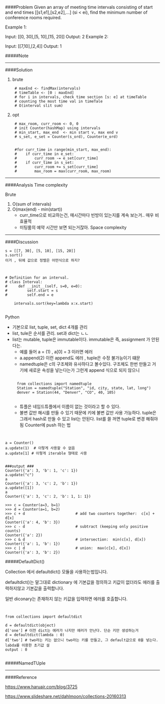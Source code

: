 ####Problem
Given an array of meeting time intervals consisting of start and end times [[s1,e1],[s2,e2],...] (si < ei), find the minimum number of conference rooms required.

Example 1:

Input: [[0, 30],[5, 10],[15, 20]]
Output: 2
Example 2:

Input: [[7,10],[2,4]]
Output: 1

#####Note

- - -
####Solution

1. brute

        # maxEnd <- findMax(intervals)
        # timeTable <- [0 : maxEnd]
        # for i in intervals, check time section [s: e] at timeTable
        # counting the most time val in timeTale
        # O(interval slit sum)
2. opt

        # max_room, curr_room <- 0, 0
        # init Counter(hashMap) using intervals
        # min_start, max_end  <- min start v, max end v
        # s_set, e_set = Counter(s_ord), Counter(e_ord)


        #for curr_time in range(min_start, max_end):
        #    if curr_time in e_set:
        #        curr_room -= e_set[curr_time]
        #    if curr_time in s_set:
        #        curr_room += s_set[curr_time]
        #        max_room = max(curr_room, max_room)
        
- - - 
####Analysis
Time complexity

Brute
1) O(sum of intervals)
2) O(max(end) - min(start)) 
    - curr_time으로 비교하는건, 매시간마다 빈방이 있는지를 계속 보는거.. 매우 비효율적
    - 미팅룸의 예약 시간만 보면 되는거잖아. 
Space complexity
- - -
####Discussion

    s = [[7, 30], [5, 10], [15, 20]]
    s.sort()
    이거 , 뒤에 값으로 정렬은 어떤식으로 하지? 


<pre><code>

# Definition for an interval.
# class Interval:
#     def __init__(self, s=0, e=0):
#         self.start = s
#         self.end = e
    
    intervals.sort(key=lambda x:x.start)

</code></pre>


Python
- 기본으로 list, tuple, set, dict 4개를 관리
- list, tule은 순서를 관리. set과 dict는 ㄴㄴ
- list는 mutable, tuple은 immutable이다. immutable은 즉, assignment 가 안된다는.
    - 예를 들어 a = (1) , a[0] = 3 이러면 에러 
    - a.append(2) 이런 append도 에러 , tuple은 수정 불가능이기 떄문 
    - namedtuple은 c의 구조체와 유사하다고 볼수있다. 구조체도 한번 만들고 거기에 새로운 속성을 넣는다는가 그런게 append 식으로 되지 않으니 
    <pre><code>
    from collections import namedtuple
    Station = namedtuple("Station", "id, city, state, lat, long")
    denver = Station(44, "Denver", "CO", 40, 105)
    </code></pre>
    - 튜플은 네임드튜플에서 이름이 없는 것이라고 할 수 있다.
    - 불변 값만 해시를 만들 수 있기 때문에 키에 불변 값만 사용 가능하다. tuple은 그래서 hash로 만들 수 있고 list는 안된다. list를 쓸 꺼면 tuple로 변경 해줘야됨 
Counter에 push 하는 법 

<pre><code>

a = Counter()
a.update(1)  # 이렇게 사용할 수 없음
a.update[1] # 이렇게 iterable 형태로 사용 


###output ### 
Counter({'a': 3, 'b': 1, 'c': 1})
a.update("c")
a
Counter({'a': 3, 'c': 2, 'b': 1})
a.update([1])
a
Counter({'a': 3, 'c': 2, 'b': 1, 1: 1})

>>> c = Counter(a=3, b=1)
>>> d = Counter(a=1, b=2)
>>> c + d                       # add two counters together:  c[x] + d[x]
Counter({'a': 4, 'b': 3})
>>> c - d                       # subtract (keeping only positive counts)
Counter({'a': 2})
>>> c & d                       # intersection:  min(c[x], d[x])
Counter({'a': 1, 'b': 1})
>>> c | d                       # union:  max(c[x], d[x])
Counter({'a': 3, 'b': 2})
</code></pre>

#####DefaultDict()

Collection 에서 defaultdict() 모듈을 사용하는법입니다.

defaultdict()는 말그대로 dictionary 에 기본값을 정의하고 키값이 없더라도 에러를 출력하지않고 기본값을 출력합니다.

일반 diconary는 존재하지 않는 키값을 입력하면 에러를 호출합니다.

<pre><code>

from collections import defaultdict

d = defaultdict(object)
d['one'] # 이전 dict는 에러가 나지만 에러가 안난다. 단순 키만 생성하는거 
d = defaultdict(lambda : 0) 
d['two'] # two라는 키는 없으니 two라는 키를 만들고, 그 default값으로 0을 넣는다. labda를 이용한 초기값 설
output : 0

</code></pre>
#####NamedTUple
- - -
####Reference


https://www.haruair.com/blog/3725

https://www.slideshare.net/dahlmoon/collections-20160313